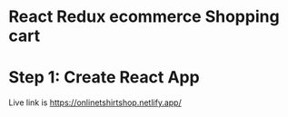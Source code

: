 # React Redux ecommerce Shopping cart
# Step 1: Create React App
Live link is https://onlinetshirtshop.netlify.app/

